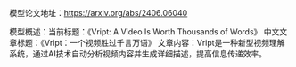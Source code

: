模型论文地址：https://arxiv.org/abs/2406.06040

模型概述：当前标题：《Vript: A Video Is Worth Thousands of Words》
中文文章标题：《Vript：一个视频胜过千言万语》
文章内容：Vript是一种新型视频理解系统，通过AI技术自动分析视频内容并生成详细描述，提高信息传递效率。
